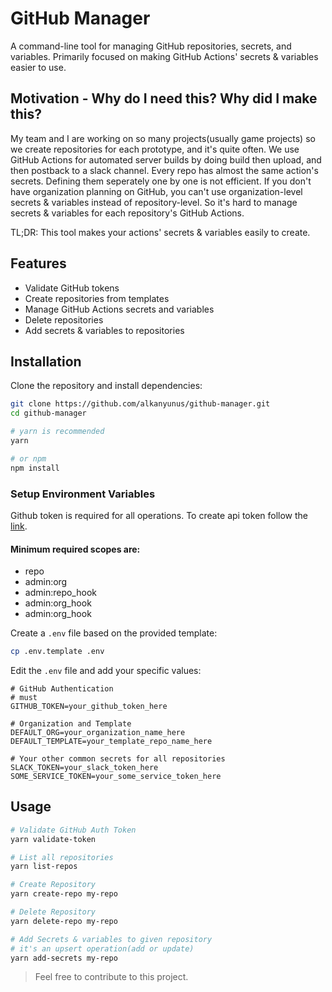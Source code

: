 # GitHub Manager

A command-line tool for managing GitHub repositories, secrets, and variables. Primarily focused on making GitHub Actions' secrets & variables easier to use.

## Motivation - Why do I need this? Why did I make this?
My team and I are working on so many projects(usually game projects) so we create repositories for each prototype, and it's quite often. 
We use GitHub Actions for automated server builds by doing build then upload, and then postback to a slack channel. Every repo has almost the same action's secrets. Defining them seperately one by one is not efficient. If you don't have organization planning on GitHub, you can't use organization-level secrets & variables instead of repository-level. So it's hard to manage secrets & variables for each repository's GitHub Actions. 

TL;DR: This tool makes your actions' secrets & variables easily to create.


## Features
- Validate GitHub tokens
- Create repositories from templates
- Manage GitHub Actions secrets and variables
- Delete repositories
- Add secrets & variables to repositories

## Installation

Clone the repository and install dependencies:

```bash
git clone https://github.com/alkanyunus/github-manager.git
cd github-manager

# yarn is recommended
yarn 

# or npm
npm install
```

### Setup Environment Variables

Github token is required for all operations.
To create api token follow the [link](https://docs.github.com/en/authentication/keeping-your-account-and-data-secure/creating-a-personal-access-token).

#### Minimum required scopes are:
- repo
- admin:org
- admin:repo_hook
- admin:org_hook
- admin:org_hook


Create a `.env` file based on the provided template:

```bash
cp .env.template .env
```

Edit the `.env` file and add your specific values:
```plaintext
# GitHub Authentication
# must
GITHUB_TOKEN=your_github_token_here

# Organization and Template
DEFAULT_ORG=your_organization_name_here
DEFAULT_TEMPLATE=your_template_repo_name_here

# Your other common secrets for all repositories
SLACK_TOKEN=your_slack_token_here
SOME_SERVICE_TOKEN=your_some_service_token_here
```

## Usage

```bash
# Validate GitHub Auth Token
yarn validate-token

# List all repositories
yarn list-repos

# Create Repository
yarn create-repo my-repo

# Delete Repository
yarn delete-repo my-repo

# Add Secrets & variables to given repository
# it's an upsert operation(add or update)
yarn add-secrets my-repo
```

> Feel free to contribute to this project.